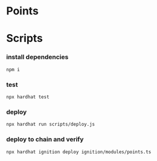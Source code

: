 # Points
# Scripts

### install dependencies
```shell
npm i
```

### test 
```shell
npx hardhat test 
```

### deploy  
```shell
npx hardhat run scripts/deploy.js
```
### deploy to chain and verify 
```shell
npx hardhat ignition deploy ignition/modules/points.ts
```

